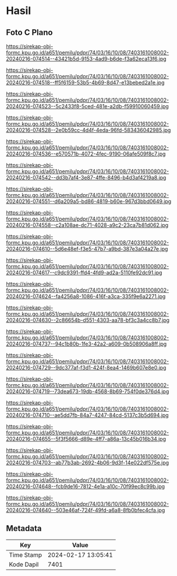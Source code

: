 # Hasil

## Foto C Plano

https://sirekap-obj-formc.kpu.go.id/a651/pemilu/pdpr/74/03/16/10/08/7403161008002-20240216-074514--43421b5d-9153-4ad9-b6de-f3a62eca13f6.jpg

https://sirekap-obj-formc.kpu.go.id/a651/pemilu/pdpr/74/03/16/10/08/7403161008002-20240216-074518--ff5f6159-53b5-4b69-8d47-e13bebed2a1e.jpg

https://sirekap-obj-formc.kpu.go.id/a651/pemilu/pdpr/74/03/16/10/08/7403161008002-20240216-074523--5c2433f8-5ced-481e-a2db-f59910060459.jpg

https://sirekap-obj-formc.kpu.go.id/a651/pemilu/pdpr/74/03/16/10/08/7403161008002-20240216-074528--2e0b59cc-4d4f-4eda-96fd-583436042985.jpg

https://sirekap-obj-formc.kpu.go.id/a651/pemilu/pdpr/74/03/16/10/08/7403161008002-20240216-074536--e570571b-4072-4fec-9190-06afe509f8c7.jpg

https://sirekap-obj-formc.kpu.go.id/a651/pemilu/pdpr/74/03/16/10/08/7403161008002-20240216-074542--dd3b7af4-3e87-4ffe-8496-b4d3af4219a8.jpg

https://sirekap-obj-formc.kpu.go.id/a651/pemilu/pdpr/74/03/16/10/08/7403161008002-20240216-074551--d6a209a5-bd86-4819-b60e-967d3bbd0649.jpg

https://sirekap-obj-formc.kpu.go.id/a651/pemilu/pdpr/74/03/16/10/08/7403161008002-20240216-074558--c2a108ae-dc71-4028-a9c2-23ca7b81d062.jpg

https://sirekap-obj-formc.kpu.go.id/a651/pemilu/pdpr/74/03/16/10/08/7403161008002-20240216-074610--5d6e48ef-f3e5-47b7-a9bd-387e3a04a27e.jpg

https://sirekap-obj-formc.kpu.go.id/a651/pemilu/pdpr/74/03/16/10/08/7403161008002-20240216-074617--c9dc9391-ffd4-4fd9-ad2a-5110fe92dc91.jpg

https://sirekap-obj-formc.kpu.go.id/a651/pemilu/pdpr/74/03/16/10/08/7403161008002-20240216-074624--fa4256a8-1086-416f-a3ca-335f9e6a2271.jpg

https://sirekap-obj-formc.kpu.go.id/a651/pemilu/pdpr/74/03/16/10/08/7403161008002-20240216-074630--2c86654b-d551-4303-aa78-bf3c3a4cc8b7.jpg

https://sirekap-obj-formc.kpu.go.id/a651/pemilu/pdpr/74/03/16/10/08/7403161008002-20240216-074737--94c1b80b-1fe3-42a2-a609-0b508906a8ff.jpg

https://sirekap-obj-formc.kpu.go.id/a651/pemilu/pdpr/74/03/16/10/08/7403161008002-20240216-074729--9dc377af-f3d1-424f-8ea4-1469b607e8e0.jpg

https://sirekap-obj-formc.kpu.go.id/a651/pemilu/pdpr/74/03/16/10/08/7403161008002-20240216-074719--73dea673-19db-4568-8b69-754f0de376d4.jpg

https://sirekap-obj-formc.kpu.go.id/a651/pemilu/pdpr/74/03/16/10/08/7403161008002-20240216-074710--ae5dd7fb-84a7-4247-84cd-5137c3b5d694.jpg

https://sirekap-obj-formc.kpu.go.id/a651/pemilu/pdpr/74/03/16/10/08/7403161008002-20240216-074655--5f3f5666-d89e-4ff7-a86a-13c45b016b34.jpg

https://sirekap-obj-formc.kpu.go.id/a651/pemilu/pdpr/74/03/16/10/08/7403161008002-20240216-074703--ab77b3ab-2692-4b06-9d3f-14e022df575e.jpg

https://sirekap-obj-formc.kpu.go.id/a651/pemilu/pdpr/74/03/16/10/08/7403161008002-20240216-074648--fcb9de16-7812-4e1a-a10c-70f99ec8c99b.jpg

https://sirekap-obj-formc.kpu.go.id/a651/pemilu/pdpr/74/03/16/10/08/7403161008002-20240216-074640--503e46af-724f-49fd-a6a8-8fb0bfec4cfa.jpg


## Metadata

| Key        | Value               |
| ---------- | ------------------- |
| Time Stamp | 2024-02-17 13:05:41 |
| Kode Dapil | 7401                |



